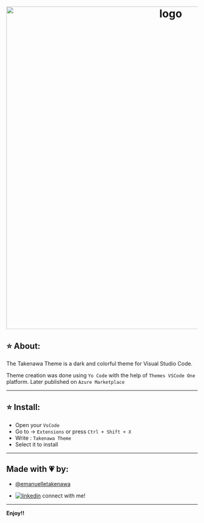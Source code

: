 <h1 align="center">
     <img src="https://i.ibb.co/WWNgwv8/Captura-de-tela-2023-03-06-193754.png" alt="logo" width="850">
</h1>

## ⭐ About:

The Takenawa Theme is a dark and colorful theme for Visual Studio Code.

Theme creation was done using `Yo Code` with the help of `Themes VSCode One` platform. Later published on `Azure Marketplace`

<hr>

## ⭐ Install:

- Open your `VsCode`
- Go to -> `Extensions` or press `Ctrl + Shift + X`
- Write : `Takenawa Theme`
- Select it to install

<hr>

## Made with 💗 by:

- [@emanuelletakenawa](https://github.com/emanuelletakenawa)

- [![linkedin](https://img.shields.io/badge/-LinkedIn-pink)](https://www.linkedin.com/in/emanuelle-takenawa-32b6a1257) connect with me!
<hr>

**Enjoy!!**
